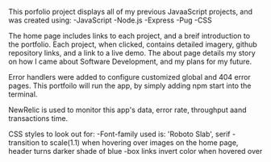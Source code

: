 This porfolio project displays all of my previous JavaaScript projects, and was created using:
-JavaScript
-Node.js
-Express
-Pug
-CSS

The home page includes links to each project, and a breif introduction to the portfolio.
Each project, when clicked, contains detailed imagery, github repository links, and a link to a live demo.
The about page details my story  on how I came about Software Development, and my plans for my future.

Error handlers were added to configure customized global and 404 error pages.
This portfoilo will run the app, by simply adding npm start into the terminal.

NewRelic is used to monitor this app's data, error rate, throughput aand transactions time.

CSS styles to look out for:
-Font-family used is: 'Roboto Slab', serif
-transition to scale(1.1) when hovering over images on the home page, header turns darker shade of blue
-box links invert color when hovered over
